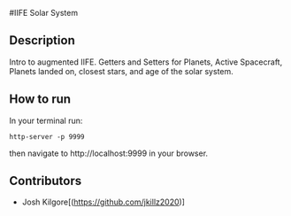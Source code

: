 #IIFE Solar System

## Description
Intro to augmented IIFE.  Getters and Setters for Planets, Active Spacecraft, Planets landed on, closest stars, and age of the solar system.

## How to run
In your terminal run:
```
http-server -p 9999
```
then navigate to http://localhost:9999 in your browser.

## Contributors
* Josh Kilgore[(https://github.com/jkillz2020)]